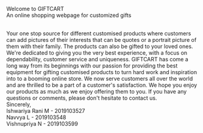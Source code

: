 Welcome to GIFTCART<br>
An online shopping webpage for customized gifts<br><br>
 
 Your one stop source for different customised 
 products where customers can add pictures of their
 interests that can be quotes or a portrait picture
 of them with their family. The products can also be
 gifted to your loved ones. We're dedicated to 
 giving you the very best experience, with a focus 
 on  dependability, customer service and uniqueness.
 GIFTCART has come a long way from its beginnings 
 with our passion for providing the best equipment 
 for gifting customised products to turn hard work 
 and inspiration into to a booming online store. We
 now serve customers all over the world and are 
 thrilled to be a part of a customer's satisfaction.
 We hope you enjoy our products as much as we enjoy
 offering them to you. If you have any questions or
 comments, please don't hesitate to contact us.<br>
 Sincerely,<br>
 Ishwariya Rani M - 2019103527<br>
 Navvya L         - 2019103548<br>
 Vishnupriya N    - 2019103599
